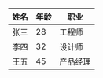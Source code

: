 | 姓名   | 年龄 | 职业   |
|--------|------|--------|
| 张三   | 28   | 工程师 |
| 李四   | 32   | 设计师 |
| 王五   | 45   | 产品经理 |
